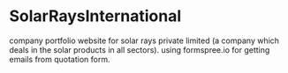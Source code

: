 # SolarRaysInternational
company portfolio website for
solar rays private limited (a company which deals in the solar products in all sectors).
using formspree.io for getting emails from quotation form.
